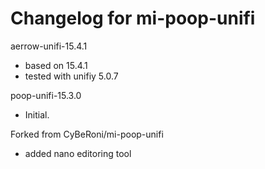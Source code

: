 # Changelog for mi-poop-unifi

aerrow-unifi-15.4.1
* based on 15.4.1
* tested with unifiy 5.0.7

poop-unifi-15.3.0
* Initial.

Forked from CyBeRoni/mi-poop-unifi
* added nano editoring tool
